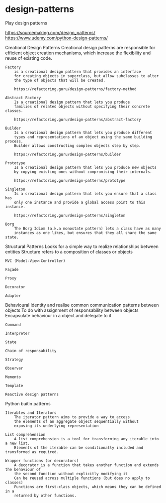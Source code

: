 # design-patterns
Play design patterns


https://sourcemaking.com/design_patterns/
https://www.udemy.com/python-design-patterns/


Creational Design Patterns
	Creational design patterns are responsible for efficient object creation mechanisms,
	which increase the flexibility and reuse of existing code.
	
	Factory
		is a creational design pattern that provides an interface
		for creating objects in superclass, but allow subclasses to alter
		the type of objects that will be created.

		https://refactoring.guru/design-patterns/factory-method

	Abstract Factory
		Is a creational design pattern that lets you produce
		families of related objects without specifying their concrete classes.

		https://refactoring.guru/design-patterns/abstract-factory

	Builder
		Is a creational design pattern that lets you produce different
		types and representations of an object using the same building process.
		Builder allows constructing complex objects step by step.

		https://refactoring.guru/design-patterns/builder

	Prototype
		Is a creational design pattern that lets you produce new objects
		by copying existing ones without compromising their internals.

		https://refactoring.guru/design-patterns/prototype

	Singleton
		Is a creational design pattern that lets you ensure that a class has 
		only one instance and provide a global access point to this instance.

		https://refactoring.guru/design-patterns/singleton

	Borg
		The Borg Idiom (a.k.a monostate pattern) lets a class have as many
		instances as one likes, but ensures that they all share the same state. 


Structural Patterns
	Looks for a simple way to realize relationships between entities
	Structure refers to a composition of classes or objects

	MVC (Model-View-Controller)

	Façade

	Proxy

	Decorator

	Adapter


Behavioural
	Identity and realise common communication patterns between objects
	To do with assignment of responsability between objects
	Encapsulate behaviour in a object and delegate to it

	Command

	Interpreter

	State

	Chain of responsability

	Strategy

	Observer

	Memento

	Template

	Reactive design patterns


Python buitin patterns

	Iterables and Iterators
		The iterator pattern aims to provide a way to access
		the elements of an aggregate object sequentially without
		exposing its underlying representation

	List comprehension
		A list comprehension is a tool for transforming any iterable into a new list.
		Elements of the iterable can be conditionally included and transformed as required.

	Wrapper functions (or decorators)
		A decorator is a function that takes another function and extends the behaviour of
		the second function without explicitly modifying it
		Can be reused across multiple functions (but does no apply to classes)
		Functions are first-class objects, which means they can be defined in a 
		returned by other functions.